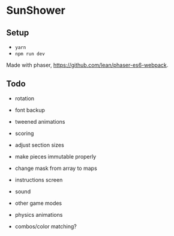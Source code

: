 # SunShower

## Setup

- `yarn`
- `npm run dev`

Made with phaser, https://github.com/lean/phaser-es6-webpack.

## Todo
- rotation

- font backup
- tweened animations
- scoring

- adjust section sizes
- make pieces immutable properly
- change mask from array to maps

- instructions screen
- sound
- other game modes
- physics animations
- combos/color matching?
